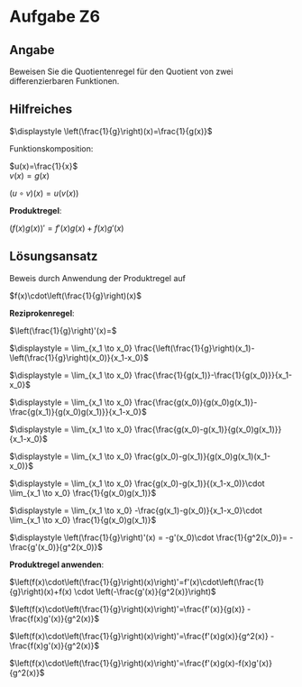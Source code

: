 # Aufgabe Z6
## Angabe

Beweisen Sie die Quotientenregel für den Quotient von zwei differenzierbaren Funktionen.

## Hilfreiches

$\displaystyle \left(\frac{1}{g}\right)(x)=\frac{1}{g(x)}$

Funktionskomposition:

$u(x)=\frac{1}{x}$\
$v(x) = g(x)$

$\displaystyle \left(u \circ v\right)(x)=u(v(x))$

**Produktregel**:

$(f(x)g(x))'=f'(x)g(x)+f(x)g'(x)$

## Lösungsansatz

Beweis durch Anwendung der Produktregel auf 

$f(x)\cdot\left(\frac{1}{g}\right)(x)$

**Reziprokenregel**:

$\left(\frac{1}{g}\right)'(x)=$

$\displaystyle = \lim_{x_1 \to x_0} \frac{\left(\frac{1}{g}\right)(x_1)-\left(\frac{1}{g}\right)(x_0)}{x_1-x_0}$

$\displaystyle = \lim_{x_1 \to x_0} \frac{\frac{1}{g(x_1)}-\frac{1}{g(x_0)}}{x_1-x_0}$

$\displaystyle = \lim_{x_1 \to x_0} \frac{\frac{g(x_0)}{g(x_0)g(x_1)}-\frac{g(x_1)}{g(x_0)g(x_1)}}{x_1-x_0}$

$\displaystyle = \lim_{x_1 \to x_0} \frac{\frac{g(x_0)-g(x_1)}{g(x_0)g(x_1)}}{x_1-x_0}$

$\displaystyle = \lim_{x_1 \to x_0} \frac{g(x_0)-g(x_1)}{g(x_0)g(x_1)(x_1-x_0)}$

$\displaystyle = \lim_{x_1 \to x_0} \frac{g(x_0)-g(x_1)}{(x_1-x_0)}\cdot \lim_{x_1 \to x_0} \frac{1}{g(x_0)g(x_1)}$

$\displaystyle = \lim_{x_1 \to x_0} -\frac{g(x_1)-g(x_0)}{x_1-x_0}\cdot \lim_{x_1 \to x_0} \frac{1}{g(x_0)g(x_1)}$

$\displaystyle \left(\frac{1}{g}\right)'(x) = -g'(x_0)\cdot \frac{1}{g^2(x_0)}= -\frac{g'(x_0)}{g^2(x_0)}$

**Produktregel anwenden**:

$\left(f(x)\cdot\left(\frac{1}{g}\right)(x)\right)'=f'(x)\cdot\left(\frac{1}{g}\right)(x)+f(x) \cdot \left(-\frac{g'(x)}{g^2(x)}\right)$

$\left(f(x)\cdot\left(\frac{1}{g}\right)(x)\right)'=\frac{f'(x)}{g(x)} -\frac{f(x)g'(x)}{g^2(x)}$

$\left(f(x)\cdot\left(\frac{1}{g}\right)(x)\right)'=\frac{f'(x)g(x)}{g^2(x)} -\frac{f(x)g'(x)}{g^2(x)}$

$\left(f(x)\cdot\left(\frac{1}{g}\right)(x)\right)'=\frac{f'(x)g(x)-f(x)g'(x)}{g^2(x)}$